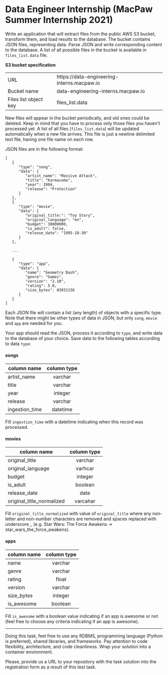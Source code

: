 # Data Engineer Internship (MacPaw Summer Internship 2021)
Write an application that will extract files from the public AWS S3 bucket, transform them, and load results to the database. The bucket contains JSON files, representing data. Parse JSON and write corresponding content to the database. A list of all possible files in the bucket is available in `files_list.data` file.

**S3 bucket specification**</br>
<table>
  <tr>
    <td>URL</td>
    <td>https://data-engineering-interns.macpaw.io</td>
  </tr>
  <tr>
    <td>Bucket name</td>
    <td>data-engineering-interns.macpaw.io</td>
  </tr>
  <tr>
    <td>Files list object key</td>
    <td>files_list.data</td>
  </tr>
</table>

New files will appear in the bucket periodically, and old ones could be deleted. 
Keep in mind that you have to process only those files you haven't processed yet. 
A list of all files (`files_list.data`) will be updated automatically when a new file arrives. This file is just a newline delimited text file, having one file name on each row.

JSON files are in the following format:

```
[
   {
      "type": "song",
      "data": {
         "artist_name": "Massive Attack",
         "title": "Karmacoma",
         "year": 1994,
         "release": "Protection"
      }
   },
   {
      "type": "movie",
      "data": {
         "original_title:": "Toy Story",
         "original_language": "en",
         "budget": 30000000,
         "is_adult": false,
         "release_date": "1995-10-30"
      }
   },
   
   ...
   
   {
      "type": "app",
      "data": {
         "name": "Geometry Dash",
         "genre": "Games",
         "version": "2.10",
         "rating": 5.0,
         "size_bytes": 83931136
      }
   }
]
```

Each JSON file will contain a list (any length) of objects with a specific type. Note that there might be other types of data in JSON, but only `song`, `movie` and `app` are needed for you. <br>

Your app should read the JSON, process it according to `type`, and write data to the database of your choice. 
Save data to the following tables according to data `type`:

####  **songs** 
| column name | column type|
|----|:----:|
|artist_name|varchar|
|title|varchar|
|year|integer|
|release|varchar|
|ingestion_time|datetime|

Fill `ingestion_time` with a datetime indicating when this record was processed.

 #### **movies** 
 
| column name | column type|
|----|:----:|
|original_title|varchar |
|original_language| varhcar|
|budget|integer|
|is_adult|boolean|
|release_date|date|
|original_title_normalized|varcahar|

Fill `original_title_normalized` with value of `original_title` where any non-letter and non-number characters are removed and spaces replaced with underscore _ (e.g. Star Wars: The Force Awakens -> star_wars_the_force_awakens).
#### **apps**

| column name | column type|
|----|:----:|
|name|varchar|
|genre|varchar|
|rating|float|
|version|varchar|
|size_bytes|integer|
|is_awesome|boolean|

Fill `is_awesome` with a boolean value indicating if an app is awesome or not (feel free to choose any criteria indicating if an app is awesome).

------
Doing this task, feel free to use any RDBMS, programming language (Python is preferred), shared libraries, and frameworks. Pay attention to code flexibility, architecture, and code cleanliness. Wrap your solution into a container environment.

Please, provide us a URL to your repository with the task solution into the registration form as a result of this test task.
